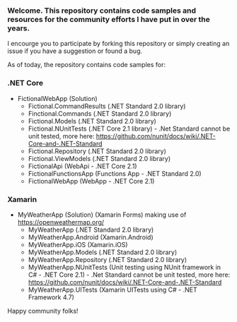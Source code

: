 ### Welcome. This repository contains code samples and resources for the community efforts I have put in over the years.

I encourge you to participate by forking this repository or simply creating an issue if you have a suggestion or found a bug.

As of today, the repository contains code samples for:

### .NET Core
- FictionalWebApp (Solution)
  - Fictional.CommandResults (.NET Standard 2.0 library)
  - Finctional.Commands (.NET Standard 2.0 library)
  - Fictional.Models (.NET Standard 2.0 library)
  - Fictional.NUnitTests (.NET Core 2.1 library) - .Net Standard cannot be unit tested, more here: https://github.com/nunit/docs/wiki/.NET-Core-and-.NET-Standard
  - Fictional.Repository (.NET Standard 2.0 library)
  - Fictional.ViewModels (.NET Standard 2.0 library)
  - FictionalApi (WebApi - .NET Core 2.1)
  - FictionalFunctionsApp (Functions App - .NET Standard 2.0)
  - FictionalWebApp (WebApp - .NET Core 2.1)

### Xamarin
- MyWeatherApp (Solution) (Xamarin Forms) making use of https://openweathermap.org/ 
  - MyWeatherApp (.NET Standard 2.0 library)
  - MyWeatherApp.Android (Xamarin.Android)
  - MyWeatherApp.iOS (Xamarin.iOS)
  - MyWeatherApp.Models (.NET Standard 2.0 library)
  - MyWeatherApp.Repository (.NET Standard 2.0 library)
  - MyWeatherApp.NUnitTests (Unit testing using NUnit framework in C# - .NET Core 2.1) - .Net Standard cannot be unit tested, more here: https://github.com/nunit/docs/wiki/.NET-Core-and-.NET-Standard
  - MyWeatherApp.UITests (Xamarin UITests using C# - .NET Framework 4.7)

Happy community folks!
